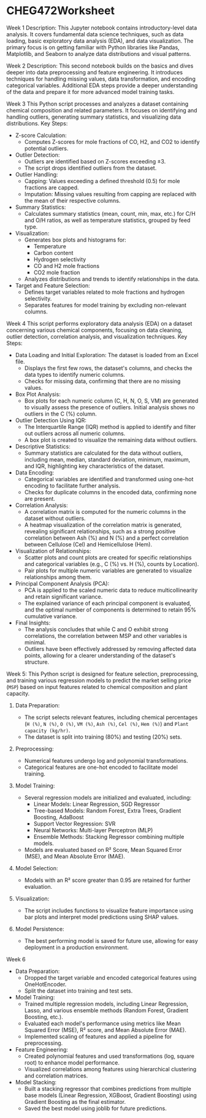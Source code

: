 # CHEG472Worksheet
Week 1
Description:
This Jupyter notebook contains introductory-level data analysis. It covers fundamental data science techniques, such as data loading, basic exploratory data analysis (EDA), and data visualization. The primary focus is on getting familiar with Python libraries like Pandas, Matplotlib, and Seaborn to analyze data distributions and visual patterns.

Week 2
Description:
This second notebook builds on the basics and dives deeper into data preprocessing and feature engineering. It introduces techniques for handling missing values, data transformation, and encoding categorical variables. Additional EDA steps provide a deeper understanding of the data and prepare it for more advanced model training tasks.

Week 3
This Python script processes and analyzes a dataset containing chemical composition and related parameters. It focuses on identifying and handling outliers, generating summary statistics, and visualizing data distributions. Key Steps:
- Z-score Calculation:
   - Computes Z-scores for mole fractions of CO, H2, and CO2 to identify potential outliers.
- Outlier Detection:
   - Outliers are identified based on Z-scores exceeding ±3.
   - The script drops identified outliers from the dataset.
- Outlier Handling:
   - Capping: Values exceeding a defined threshold (0.5) for mole fractions are capped.
   - Imputation: Missing values resulting from capping are replaced with the mean of their respective columns.
- Summary Statistics:
   - Calculates summary statistics (mean, count, min, max, etc.) for C/H and O/H ratios, as well as temperature statistics, grouped by feed type.
- Visualization:
   - Generates box plots and histograms for:
      - Temperature
      - Carbon content
      - Hydrogen selectivity
      - CO and H2 mole fractions
      - CO2 mole fraction
   - Analyzes distributions and trends to identify relationships in the data.
- Target and Feature Selection:
   - Defines target variables related to mole fractions and hydrogen selectivity.
   - Separates features for model training by excluding non-relevant columns.

Week 4
This script performs exploratory data analysis (EDA) on a dataset concerning various chemical components, focusing on data cleaning, outlier detection, correlation analysis, and visualization techniques. Key Steps:
- Data Loading and Initial Exploration: The dataset is loaded from an Excel file.
   - Displays the first few rows, the dataset's columns, and checks the data types to identify numeric columns.
   - Checks for missing data, confirming that there are no missing values.
- Box Plot Analysis:
   - Box plots for each numeric column (C, H, N, O, S, VM) are generated to visually assess the presence of outliers. Initial analysis shows no outliers in the C (%) column.
- Outlier Detection Using IQR:
   - The Interquartile Range (IQR) method is applied to identify and filter out outliers across all numeric columns.
   - A box plot is created to visualize the remaining data without outliers.
- Descriptive Statistics:
   - Summary statistics are calculated for the data without outliers, including mean, median, standard deviation, minimum, maximum, and IQR, highlighting key characteristics of the dataset.
- Data Encoding:
   - Categorical variables are identified and transformed using one-hot encoding to facilitate further analysis.
   - Checks for duplicate columns in the encoded data, confirming none are present.
- Correlation Analysis:
   - A correlation matrix is computed for the numeric columns in the dataset without outliers.
   - A heatmap visualization of the correlation matrix is generated, revealing significant relationships, such as a strong positive correlation between Ash (%) and N (%) and a perfect correlation between Cellulose (Cel) and Hemicellulose (Hem).
- Visualization of Relationships:
   - Scatter plots and count plots are created for specific relationships and categorical variables (e.g., C (%) vs. H (%), counts by Location).
   - Pair plots for multiple numeric variables are generated to visualize relationships among them.
- Principal Component Analysis (PCA):
   - PCA is applied to the scaled numeric data to reduce multicollinearity and retain significant variance.
   - The explained variance of each principal component is evaluated, and the optimal number of components is determined to retain 95% cumulative variance.
- Final Insights:
   - The analysis concludes that while C and O exhibit strong correlations, the correlation between MSP and other variables is minimal.
   - Outliers have been effectively addressed by removing affected data points, allowing for a clearer understanding of the dataset's structure.

Week 5:
This Python script is designed for feature selection, preprocessing, and training various regression models to predict the market selling price (`MSP`) based on input features related to chemical composition and plant capacity.
1. Data Preparation:
   - The script selects relevant features, including chemical percentages (`H (%)`, `N (%)`, `O (%)`, `VM (%)`, `Ash (%)`, `Cel (%)`, `Hem (%)`) and `Plant capacity (kg/hr)`.
   - The dataset is split into training (80%) and testing (20%) sets.

2. Preprocessing:
   - Numerical features undergo log and polynomial transformations.
   - Categorical features are one-hot encoded to facilitate model training.

3. Model Training:
   - Several regression models are initialized and evaluated, including:
     - Linear Models: Linear Regression, SGD Regressor
     - Tree-based Models: Random Forest, Extra Trees, Gradient Boosting, AdaBoost
     - Support Vector Regression: SVR
     - Neural Networks: Multi-layer Perceptron (MLP)
     - Ensemble Methods: Stacking Regressor combining multiple models.
   - Models are evaluated based on R² Score, Mean Squared Error (MSE), and Mean Absolute Error (MAE).

4. Model Selection:
   - Models with an R² score greater than 0.95 are retained for further evaluation.

5. Visualization:
   - The script includes functions to visualize feature importance using bar plots and interpret model predictions using SHAP values.

6. Model Persistence:
   - The best performing model is saved for future use, allowing for easy deployment in a production environment.

Week 6
- Data Preparation:
   - Dropped the target variable and encoded categorical features using OneHotEncoder.
   - Split the dataset into training and test sets.
- Model Training:
   - Trained multiple regression models, including Linear Regression, Lasso, and various ensemble methods (Random Forest, Gradient Boosting, etc.).
   - Evaluated each model's performance using metrics like Mean Squared Error (MSE), R² score, and Mean Absolute Error (MAE).
   - Implemented scaling of features and applied a pipeline for preprocessing.
- Feature Engineering:
   - Created polynomial features and used transformations (log, square root) to enhance model performance.
   - Visualized correlations among features using hierarchical clustering and correlation matrices.
- Model Stacking:
   - Built a stacking regressor that combines predictions from multiple base models (Linear Regression, XGBoost, Gradient Boosting) using Gradient Boosting as the final estimator.
   - Saved the best model using joblib for future predictions.
